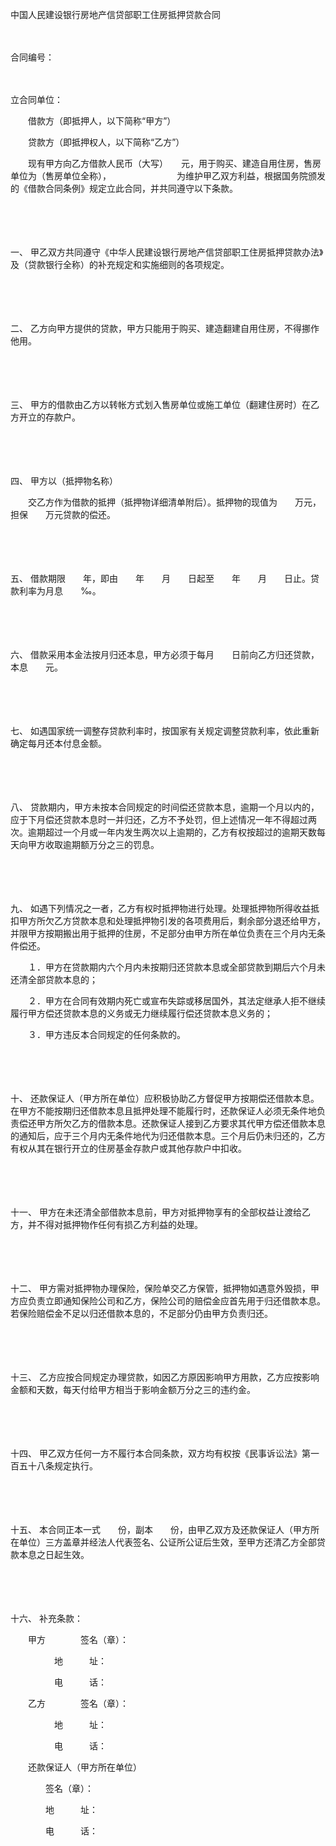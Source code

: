 



中国人民建设银行房地产信贷部职工住房抵押贷款合同



 

　　　　　　　　　　　　　　　　　　　　


 合同编号：
 
　　

立合同单位：

　　借款方（即抵押人，以下简称“甲方”）

　　贷款方（即抵押权人，以下简称“乙方”）

　　现有甲方向乙方借款人民币（大写）　　元，用于购买、建造自用住房，售房单位为（售房单位全称），　　　　　　　　为维护甲乙双方利益，根据国务院颁发的《借款合同条例》规定立此合同，并共同遵守以下条款。

　　

　　

一、
甲乙双方共同遵守《中华人民建设银行房地产信贷部职工住房抵押贷款办法》及（贷款银行全称）的补充规定和实施细则的各项规定。

　　

　　

二、
乙方向甲方提供的贷款，甲方只能用于购买、建造翻建自用住房，不得挪作他用。

　　

　　

三、
甲方的借款由乙方以转帐方式划入售房单位或施工单位（翻建住房时）在乙方开立的存款户。

　　

　　

四、
甲方以（抵押物名称）

　　交乙方作为借款的抵押（抵押物详细清单附后）。抵押物的现值为　　万元，担保　　万元贷款的偿还。

　　

　　

五、
借款期限　　年，即由　　年　　月　　日起至　　年　　月　　日止。贷款利率为月息　　‰。

　　

　　

六、
借款采用本金法按月归还本息，甲方必须于每月　　日前向乙方归还贷款，本息　　元。

　　

　　

七、
如遇国家统一调整存贷款利率时，按国家有关规定调整贷款利率，依此重新确定每月还本付息金额。

　　

　　

八、
贷款期内，甲方未按本合同规定的时间偿还贷款本息，逾期一个月以内的，应于下月偿还贷款本息时一并归还，乙方不予处罚，但上述情况一年不得超过两次。逾期超过一个月或一年内发生两次以上逾期的，乙方有权按超过的逾期天数每天向甲方收取逾期额万分之三的罚息。

　　

　　

九、
如遇下列情况之一者，乙方有权时抵押物进行处理。处理抵押物所得收益抵扣甲方所欠乙方贷款本息和处理抵押物引发的各项费用后，剩余部分退还给甲方，并限甲方按期搬出用于抵押的住房，不足部分由甲方所在单位负责在三个月内无条件偿还。

　　１．甲方在贷款期内六个月内未按期归还贷款本息或全部贷款到期后六个月未还清全部贷款本息的；

　　２．甲方在合同有效期内死亡或宣布失踪或移居国外，其法定继承人拒不继续履行甲方偿还贷款本息的义务或无力继续履行偿还贷款本息义务的；

　　３．甲方违反本合同规定的任何条款的。

　　

　　

十、
还款保证人（甲方所在单位）应积极协助乙方督促甲方按期偿还借款本息。在甲方不能按期归还借款本息且抵押处理不能履行时，还款保证人必须无条件地负责偿还甲方所欠乙方的借款本息。还款保证人接到乙方要求其代甲方偿还借款本息的通知后，应于三个月内无条件地代为归还借款本息。三个月后仍未归还的，乙方有权从其在银行开立的住房基金存款户或其他存款户中扣收。

　　

　　

十一、
甲方在未还清全部借款本息前，甲方对抵押物享有的全部权益让渡给乙方，并不得对抵押物作任何有损乙方利益的处理。

　　

　　

十二、
甲方需对抵押物办理保险，保险单交乙方保管，抵押物如遇意外毁损，甲方应负责立即通知保险公司和乙方，保险公司的赔偿金应首先用于归还借款本息。若保险赔偿金不足以归还借款本息的，不足部分仍由甲方负责归还。

　　

　　

十三、
乙方应按合同规定办理贷款，如因乙方原因影响甲方用款，乙方应按影响金额和天数，每天付给甲方相当于影响金额万分之三的违约金。

　　

　　

十四、
甲乙双方任何一方不履行本合同条款，双方均有权按《民事诉讼法》第一百五十八条规定执行。

　　

　　

十五、
本合同正本一式　　份，副本　　份，由甲乙双方及还款保证人（甲方所在单位）三方盖章并经法人代表签名、公证所公证后生效，至甲方还清乙方全部贷款本息之日起生效。

　　

　　

十六、
补充条款：　　

　　甲方　　　　签名（章）：

　　　　　地　　　址：

　　　　　电　　　话：

　　乙方　　　　签名（章）：

　　　　　地　　　址：

　　　　　电　　　话：

　　还款保证人（甲方所在单位）

　　　　签名（章）：

　　　　地　　　址：

　　　　电　　　话：
